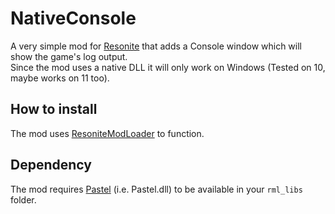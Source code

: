 # NativeConsole
A very simple mod for [Resonite](https://resonite.com) that adds a Console window which will show the game's log output.  
Since the mod uses a native DLL it will only work on Windows (Tested on 10, maybe works on 11 too).

## How to install
The mod uses [ResoniteModLoader](https://github.com/resonite-modding-group/ResoniteModLoader) to function.

## Dependency
The mod requires [Pastel](https://github.com/silkfire/Pastel) (i.e. Pastel.dll) to be available in your `rml_libs` folder.
